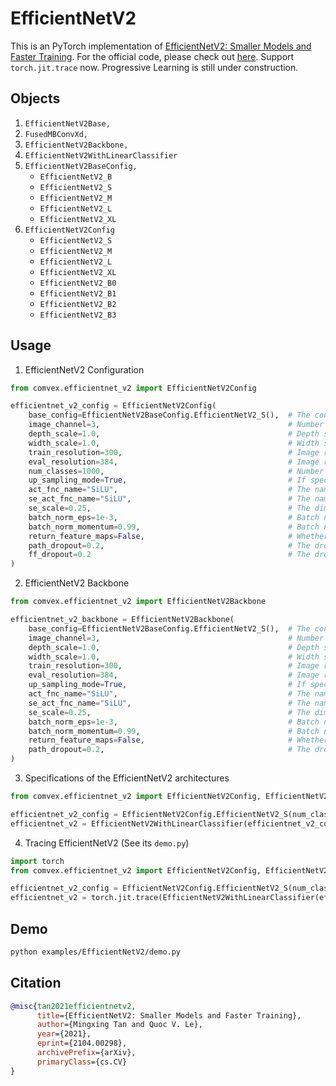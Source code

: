 # EfficientNetV2

This is an PyTorch implementation of [EfficientNetV2: Smaller Models and Faster Training](https://arxiv.org/abs/2104.00298). For the official code, please check out [here](https://github.com/google/automl/tree/master/efficientnetv2). Support `torch.jit.trace` now. Progressive Learning is still under construction.

## Objects

1. `EfficientNetV2Base,`
2. `FusedMBConvXd,`
3. `EfficientNetV2Backbone,`
4. `EfficientNetV2WithLinearClassifier`
5. `EfficientNetV2BaseConfig,`
   - `EfficientNetV2_B`
   - `EfficientNetV2_S`
   - `EfficientNetV2_M`
   - `EfficientNetV2_L`
   - `EfficientNetV2_XL`
6. `EfficientNetV2Config`
   - `EfficientNetV2_S`
   - `EfficientNetV2_M`
   - `EfficientNetV2_L`
   - `EfficientNetV2_XL`
   - `EfficientNetV2_B0`
   - `EfficientNetV2_B1`
   - `EfficientNetV2_B2`
   - `EfficientNetV2_B3`

## Usage

1. EfficientNetV2 Configuration

```python
from comvex.efficientnet_v2 import EfficientNetV2Config

efficientnet_v2_config = EfficientNetV2Config(
    base_config=EfficientNetV2BaseConfig.EfficientNetV2_S(),  # The configuration for the model architecture.
    image_channel=3,                                          # Number of image channels
    depth_scale=1.0,                                          # Depth scale
    width_scale=1.0,                                          # Width scale
    train_resolution=300,                                     # Image resolution when training
    eval_resolution=384,                                      # Image resolution when evaluating or testing
    num_classes=1000,                                         # Number of categories
    up_sampling_mode=True,                                    # If specified, upsample input images to `train_resolution` or `eval_resolution`. Check out the doc of `torch.nn.interpolate` for possible choices. Default: None (do nothing to the inputs)
    act_fnc_name="SiLU",                                      # The name of the activation function for all conv layers
    se_act_fnc_name="SiLU",                                   # The name of the activation function for `SEConv`
    se_scale=0.25,                                            # The dimension scale for `SEConv`
    batch_norm_eps=1e-3,                                      # Batch normalization's epsilon
    batch_norm_momentum=0.99,                                 # Batch normalization's momentum
    return_feature_maps=False,                                # Whether to return feature maps among stages
    path_dropout=0.2,                                         # The dropout rate for the path dropout. `path_dropout` == 1. - `survival_props` in the official paper
    ff_dropout=0.2                                            # The dropout rate for the only feed-forward layer in the output layer
)
```

2. EfficientNetV2 Backbone

```python
from comvex.efficientnet_v2 import EfficientNetV2Backbone

efficientnet_v2_backbone = EfficientNetV2Backbone(
    base_config=EfficientNetV2BaseConfig.EfficientNetV2_S(),  # The configuration for the model architecture.
    image_channel=3,                                          # Number of image channels
    depth_scale=1.0,                                          # Depth scale
    width_scale=1.0,                                          # Width scale
    train_resolution=300,                                     # Image resolution when training
    eval_resolution=384,                                      # Image resolution when evaluating or testing
    up_sampling_mode=True,                                    # If specified, upsample input images to `train_resolution` or `eval_resolution`. Check out the doc of `torch.nn.interpolate` for possible choices. Default: None (do nothing to the inputs)
    act_fnc_name="SiLU",                                      # The name of the activation function for all conv layers
    se_act_fnc_name="SiLU",                                   # The name of the activation function for `SEConv`
    se_scale=0.25,                                            # The dimension scale for `SEConv`
    batch_norm_eps=1e-3,                                      # Batch normalization's epsilon
    batch_norm_momentum=0.99,                                 # Batch normalization's momentum
    return_feature_maps=False,                                # Whether to return feature maps among stages
    path_dropout=0.2,                                         # The dropout rate for the path dropout. `path_dropout` == 1. - `survival_props` in the official paper
)
```

3. Specifications of the EfficientNetV2 architectures

```python
from comvex.efficientnet_v2 import EfficientNetV2Config, EfficientNetV2WithLinearClassifier

efficientnet_v2_config = EfficientNetV2Config.EfficientNetV2_S(num_classes=10)
efficientnet_v2 = EfficientNetV2WithLinearClassifier(efficientnet_v2_config)
```

4. Tracing EfficientNetV2 (See its `demo.py`)

```python
import torch
from comvex.efficientnet_v2 import EfficientNetV2Config, EfficientNetV2WithLinearClassifier

efficientnet_v2_config = EfficientNetV2Config.EfficientNetV2_S(num_classes=10)
efficientnet_v2 = torch.jit.trace(EfficientNetV2WithLinearClassifier(efficientnet_v2_config))
```

## Demo

```bash
python examples/EfficientNetV2/demo.py
```

## Citation

```bibtex
@misc{tan2021efficientnetv2,
      title={EfficientNetV2: Smaller Models and Faster Training},
      author={Mingxing Tan and Quoc V. Le},
      year={2021},
      eprint={2104.00298},
      archivePrefix={arXiv},
      primaryClass={cs.CV}
}
```
